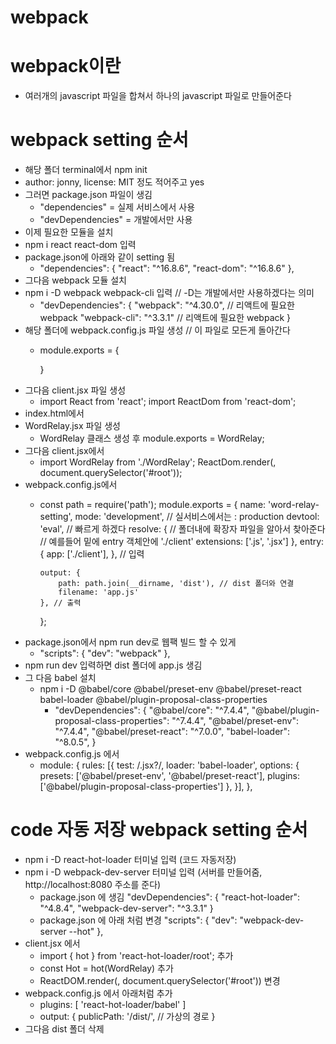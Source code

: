 # webpack

# webpack이란
 - 여러개의 javascript 파일을 합쳐서 하나의 javascript 파일로 만들어준다

 # webpack setting 순서
 - 해당 폴더 terminal에서 npm init
 - author: jonny, license: MIT 정도 적어주고 yes
 - 그러면 package.json 파일이 생김
    - "dependencies" = 실제 서비스에서 사용
    - "devDependencies" = 개발에서만 사용
 - 이제 필요한 모듈을 설치
 - npm i react react-dom 입력
 - package.json에 아래와 같이 setting 됨
    - "dependencies": {
        "react": "^16.8.6",
        "react-dom": "^16.8.6"
      },
- 그다음 webpack 모듈 설치
- npm i -D webpack webpack-cli 입력 // -D는 개발에서만 사용하겠다는 의미
    - "devDependencies": {
        "webpack": "^4.30.0", // 리액트에 필요한 webpack
        "webpack-cli": "^3.3.1" // 리액트에 필요한 webpack
      }
- 해당 폴더에 webpack.config.js 파일 생성 // 이 파일로 모든게 돌아간다
    - module.exports = {

      }
- 그다음 client.jsx 파일 생성 
    - import React from 'react';
      import ReactDom from 'react-dom';
- index.html에서 <script src="./dist/app.js"></script>
- WordRelay.jsx 파일 생성
    - WordRelay 클래스 생성 후 module.exports = WordRelay;
- 그다음 client.jsx에서 
     - import WordRelay from './WordRelay';
       ReactDom.render(<WordRelay />, document.querySelector('#root'));
- webpack.config.js에서
    - const path = require('path');
      module.exports = {
          name: 'word-relay-setting',
          mode: 'development', // 실서비스에서는 : production
          devtool: 'eval', // 빠르게 하겠다
          resolve: {
              // 폴더내에 확장자 파일을 알아서 찾아준다
              // 예를들어 밑에 entry 객체안에 './client'
              extensions: ['.js', '.jsx'] 
          },
          entry: {
              app: ['./client'],
          }, // 입력

          output: {
              path: path.join(__dirname, 'dist'), // dist 폴더와 연결
              filename: 'app.js'
          }, // 출력
      };
- package.json에서 npm run dev로 웹팩 빌드 할 수 있게
    - "scripts": {
        "dev": "webpack"
      },
- npm run dev 입력하면 dist 폴더에 app.js 생김
- 그 다음 babel 설치
    - npm i -D @babel/core @babel/preset-env @babel/preset-react babel-loader @babel/plugin-proposal-class-properties
        - "devDependencies": {
            "@babel/core": "^7.4.4",
            "@babel/plugin-proposal-class-properties": "^7.4.4",
            "@babel/preset-env": "^7.4.4",
            "@babel/preset-react": "^7.0.0",
            "babel-loader": "^8.0.5",
          }   
- webpack.config.js 에서
    - module: {
        rules: [{
            test: /\.jsx?/,
            loader: 'babel-loader',
            options: {
                presets: ['@babel/preset-env', '@babel/preset-react'],
                plugins: ['@babel/plugin-proposal-class-properties']
            },
        }],
      },
# code 자동 저장 webpack setting 순서
- npm i -D react-hot-loader 터미널 입력 (코드 자동저장)
- npm i -D webpack-dev-server 터미널 입력 (서버를 만들어줌, http://localhost:8080 주소를 준다)
    - package.json 에 생김
        "devDependencies": {
            "react-hot-loader": "^4.8.4",
            "webpack-dev-server": "^3.3.1"
        }
    - package.json 에 아래 처럼 변경
        "scripts": {
            "dev": "webpack-dev-server --hot"
        },
- client.jsx 에서
    - import { hot } from 'react-hot-loader/root'; 추가
    - const Hot = hot(WordRelay) 추가
    - ReactDOM.render(<Hot />, document.querySelector('#root')) 변경
- webpack.config.js 에서 아래처럼 추가
    - plugins: [
        'react-hot-loader/babel'
      ]
    - output: {
        publicPath: '/dist/', // 가상의 경로
      }
- 그다음 dist 폴더 삭제



